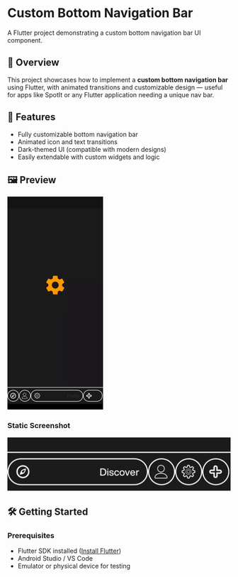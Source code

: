 # Custom Bottom Navigation Bar

A Flutter project demonstrating a custom bottom navigation bar UI component.

## 🔧 Overview

This project showcases how to implement a **custom bottom navigation bar** using Flutter, with animated transitions and customizable design — useful for apps like SpotIt or any Flutter application needing a unique nav bar.

## 🎯 Features

- Fully customizable bottom navigation bar
- Animated icon and text transitions
- Dark-themed UI (compatible with modern designs)
- Easily extendable with custom widgets and logic
## 🖼 Preview

![Custom NavBar Preview](assets/git/bottomnavbar_preview.gif)

### Static Screenshot

![Custom NavBar Screenshot](assets/git/bottomnavbar.png)


## 🛠 Getting Started

### Prerequisites

- Flutter SDK installed ([Install Flutter](https://docs.flutter.dev/get-started/install))
- Android Studio / VS Code
- Emulator or physical device for testing


